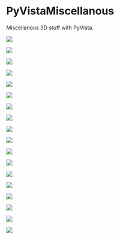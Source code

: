 # PyVistaMiscellanous

Miscellanous 3D stuff with PyVista.

![](https://github.com/stla/PyVistaMiscellanous/raw/main/AstroidalTwistedCyclide.png)

![](https://github.com/stla/PyVistaMiscellanous/raw/main/AstroidalTwistedTorus.png)

![](https://github.com/stla/PyVistaMiscellanous/raw/main/Duoprism_3-30.gif)

![](https://github.com/stla/PyVistaMiscellanous/raw/main/Duoprism_30-30.gif)

![](https://github.com/stla/PyVistaMiscellanous/raw/main/HopfToriSteinerOrbit.gif)

![](https://github.com/stla/PyVistaMiscellanous/raw/main/HopfTorusGreatCircle.gif)

![](https://github.com/stla/PyVistaMiscellanous/raw/main/HyperboloidOneSheet.gif)

![](https://github.com/stla/PyVistaMiscellanous/raw/main/ToroidalHelix.gif)

![](https://github.com/stla/PyVistaMiscellanous/raw/main/HexagonalDuoprism.gif)

![](https://github.com/stla/PyVistaMiscellanous/raw/main/CRP.gif)

![](https://github.com/stla/PyVistaMiscellanous/raw/main/flower_cyclides.gif)

![](https://github.com/stla/PyVistaMiscellanous/raw/main/Flower1.gif)

![](https://github.com/stla/PyVistaMiscellanous/raw/main/Flower2.gif)

![](https://github.com/stla/PyVistaMiscellanous/raw/main/Flower3.gif)

![](https://github.com/stla/PyVistaMiscellanous/raw/main/HyperboloidTwoSheets.gif)

![](https://github.com/stla/PyVistaMiscellanous/raw/main/BarthDecic.png)

![](https://github.com/stla/PyVistaMiscellanous/raw/main/Villarceau.gif)

![](https://github.com/stla/PyVistaMiscellanous/raw/main/CyclidoidalTubularHelix.png)

